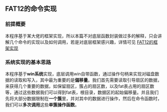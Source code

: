 ## FAT12的命令实现
### 前提概要
本程序基于某大佬的框架实现，所以本篇不对底层函数封装做过多的解释，只会讲解几个命令的实现以及如何调用，若是对底层框架感兴趣，详情可见
[FAT12的框架实现](https://github.com/ThousandPine/FAT12_Test)
### 系统实现的基本思路
本程序基于**win系统**实现，底层调用win自带函数，通过操作句柄来实现对磁盘数据的读取和写入，其中最为重要的是**偏移量**。我们首先需要读取引导扇区的数据，来获得几个重要的数据，如保留扇区，簇占的扇区数，以及fat表占用的扇区数等，通过这些数据我们可以得到fat表，根目录，数据区的起始偏移量。并且我们先将大部分数据限制在**一个簇**里，并对其中的数据进行操作，然后在命令函数时，我们可以**多次调用**这些**单簇操作函数**。
